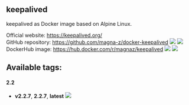 keepalived
---

keepalived as Docker image based on Alpine Linux.

Official website: <https://keepalived.org/>  
GitHub repository: <https://github.com/magna-z/docker-keepalived> ![](https://img.shields.io/github/stars/magna-z/docker-keepalived) ![](https://img.shields.io/github/forks/magna-z/docker-keepalived)  
DockerHub image: <https://hub.docker.com/r/magnaz/keepalived> ![](https://img.shields.io/docker/stars/magnaz/keepalived) ![](https://img.shields.io/docker/pulls/magnaz/keepalived)

## Available tags:
#### 2.2
- **v2.2.7**, **2.2.7**, **latest** ![](https://img.shields.io/docker/image-size/magnaz/keepalived/v2.2.7)
